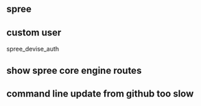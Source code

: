 ## spree

## custom user
spree_devise_auth

## show spree core engine routes

## command line update from github too slow